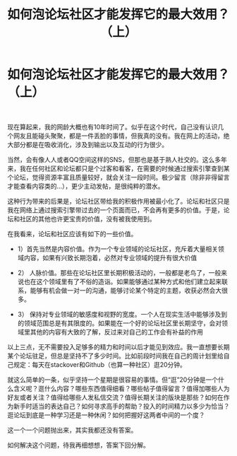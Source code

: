 ﻿---
layout: post
title: 如何泡论坛社区才能发挥它的最大效用？（上） 
---

如何泡论坛社区才能发挥它的最大效用？（上）
=====================
</br>

现在算起来，我的网龄大概也有10年时间了。似乎在这个时代，自己没有认识几个网友且能碰头聚聚，都是一件丢脸的事情，但我真的没有。我在网上的活动，绝大部分都是在吸收消化，涉及到输出以及互动的行为很少。

当然，会有像人人或者QQ空间这样的SNS，但那也是基于熟人社交的。这么多年来，我在任何社区和论坛都只是个过客和看客，在需要的时候通过搜索引擎查到某个论坛，觉得资源丰富且质量较好，就会关注一段时间。极少留言（除非非得留言才能查看内容类的...），更少主动发帖，是很纯粹的潜水。

这种行为带来的后果是，论坛社区带给我的积极作用被最小化了。论坛和社区只是我在网络上通过搜索引擎带过去的一个页面而已，不会再有更多的价值。于是，论坛和社区的其他也许更宝贵的价值，没有被我使用到。

在我看来，论坛和社区应该有如下的一些价值。

- 1）首先当然是内容价值。作为一个专业领域的论坛社区，充斥着大量相关领域内容，如果有兴致长期泡着，必然对专业领域的提升有很大价值

- 2） 人脉价值。那些在论坛社区里长期积极活动的，一般都是老鸟了，一般来说也在这个领域里有了不俗的造诣。如果能够通过某种方式和他们建立起来联系，能够有机会做一对一的沟通，能够讨论某个特定的主题，收获必然会大很多。

- 3） 保持对专业领域的敏感度和视野的宽度。一个人在现实生活中能够涉及到的领域范围总是有其限度的。如果能在一个好的论坛社区里长期坚守，会对领域里其他的内容有大致的了解，反过来对自己的工作会有补益的作用

以上三点，无不需要投入足够多的精力和时间以后才能见到效应。我一直想要长期某个论坛驻足，但总是坚持不了多少时间。比如前段时间我在自己的周计划里给自己规定：每天在stackover和Github（也算一种社区）逛20分钟。

就这么简单的一条，似乎坚持一个星期是很容易的事情。但“逛”20分钟是一个什么含义呢？逛什么内容？哪些东西值得细看？哪些帖子值得留言？值得加哪些人为好友或者关注？值得给哪些人发私信交流？值得长期关注的版块是那些？如何在作为新手时适当的表达自己？如何寻求高手的帮助？投入的时间精力以多少为恰当？逛论坛到底是一种学习还是一种休闲？如何把握好这两者中间的一个度？

这一个一个问题抛出来，其实我都还没有答案。

如何解决这个问题，待我再细想想，答案下回分解。
















